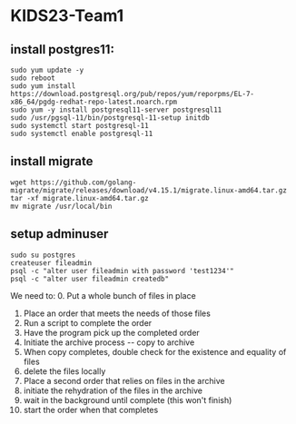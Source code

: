 # KIDS23-Team1

## install postgres11:
```
sudo yum update -y
sudo reboot
sudo yum install https://download.postgresql.org/pub/repos/yum/reporpms/EL-7-x86_64/pgdg-redhat-repo-latest.noarch.rpm
sudo yum -y install postgresql11-server postgresql11
sudo /usr/pgsql-11/bin/postgresql-11-setup initdb
sudo systemctl start postgresql-11
sudo systemctl enable postgresql-11
```

## install migrate
```
wget https://github.com/golang-migrate/migrate/releases/download/v4.15.1/migrate.linux-amd64.tar.gz
tar -xf migrate.linux-amd64.tar.gz
mv migrate /usr/local/bin
```

## setup adminuser
```
sudo su postgres
createuser fileadmin
psql -c "alter user fileadmin with password 'test1234'"
psql -c "alter user fileadmin createdb"
```

We need to:
0. Put a whole bunch of files in place
1. Place an order that meets the needs of those files
2. Run a script to complete the order
3. Have the program pick up the completed order
4. Initiate the archive process -- copy to archive
5. When copy completes, double check for the existence and equality of files
6. delete the files locally
7. Place a second order that relies on files in the archive
8. initiate the rehydration of the files in the archive
9. wait in the background until complete (this won't finish)
10. start the order when that completes
